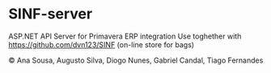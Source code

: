 SINF-server
===========

ASP.NET API Server for Primavera ERP integration
Use toghether with https://github.com/dvn123/SINF (on-line store for bags)

© Ana Sousa, Augusto Silva, Diogo Nunes, Gabriel Candal, Tiago Fernandes
